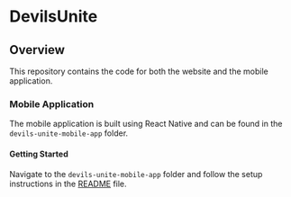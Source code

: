 # DevilsUnite

## Overview
This repository contains the code for both the website and the mobile application.

### Mobile Application
The mobile application is built using React Native and can be found in the `devils-unite-mobile-app` folder.

#### Getting Started
Navigate to the `devils-unite-mobile-app` folder and follow the setup instructions in the [README](devils-unite-mobile-app/README.md) file.